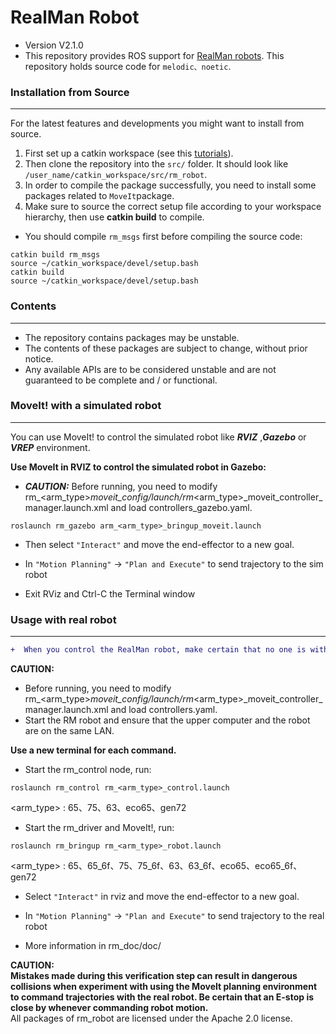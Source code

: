 # RealMan Robot

* Version V2.1.0
* This repository provides ROS support for [RealMan robots](http://www.realman-robotics.com/). This repository holds source code for `melodic、noetic`. 

### Installation from Source
---

For the latest features and developments you might want to install from source.<br>

1. First set up a catkin workspace (see this [tutorials](http://wiki.ros.org/catkin/Tutorials)).<br>
2. Then clone the repository into the `src/` folder. It should look like `/user_name/catkin_workspace/src/rm_robot`.<br>
3. In order to compile the package successfully, you need to install some packages related to `MoveIt`package.<br>
4. Make sure to source the correct setup file according to your workspace hierarchy, then use **catkin build** to compile.<br>
* You should compile `rm_msgs` first before compiling the source code:
```  
catkin build rm_msgs
source ~/catkin_workspace/devel/setup.bash
catkin build
source ~/catkin_workspace/devel/setup.bash
```

### Contents
----
* The repository contains packages may be unstable.<br>
* The contents of these packages are subject to change, without prior notice.<br>
* Any available APIs are to be considered unstable and are not guaranteed to be complete and / or functional.


### MoveIt! with a simulated robot
---

You can use MoveIt! to control the simulated robot like ***RVIZ*** ,***Gazebo*** or ***VREP*** environment.

**Use MoveIt in RVIZ to control the simulated robot in Gazebo:**
* ***CAUTION:*** Before running, you need to modify rm_<arm_type>_moveit_config/launch/rm_<arm_type>_moveit_controller_manager.launch.xml and load controllers_gazebo.yaml.
```  
roslaunch rm_gazebo arm_<arm_type>_bringup_moveit.launch
```

* Then select `"Interact"` and move the end-effector to a new goal.

* In  `"Motion Planning"` -> `"Plan and Execute"` to send trajectory to the sim robot

* Exit RViz and Ctrl-C the Terminal window

### Usage with real robot
---
```diff
+  When you control the RealMan robot, make certain that no one is within the robot workspace and the e-stop is under operator control.
```
**CAUTION:**
* Before running, you need to modify rm_<arm_type>_moveit_config/launch/rm_<arm_type>_moveit_controller_manager.launch.xml and load controllers.yaml.
* Start the RM robot and ensure that the upper computer and the robot are on the same LAN.

**Use a new terminal for each command.**

* Start the rm_control node, run:

```
roslaunch rm_control rm_<arm_type>_control.launch
```
<arm_type> : 65、75、63、eco65、gen72

* Start the rm_driver and  MoveIt!, run:

```
roslaunch rm_bringup rm_<arm_type>_robot.launch
```
<arm_type> : 65、65_6f、75、75_6f、63、63_6f、eco65、eco65_6f、gen72

* Select `"Interact"` in rviz and move the end-effector to a new goal.

* In  `"Motion Planning"` -> `"Plan and Execute"` to send trajectory to the real robot

* More information in rm_doc/doc/

**CAUTION:<br>
	Mistakes made during this verification step can result in dangerous collisions when experiment with using the MoveIt planning environment to 	command trajectories with the real robot. Be certain that an E-stop is close by whenever commanding robot motion.**  
All packages of rm_robot are licensed under the Apache 2.0 license.
